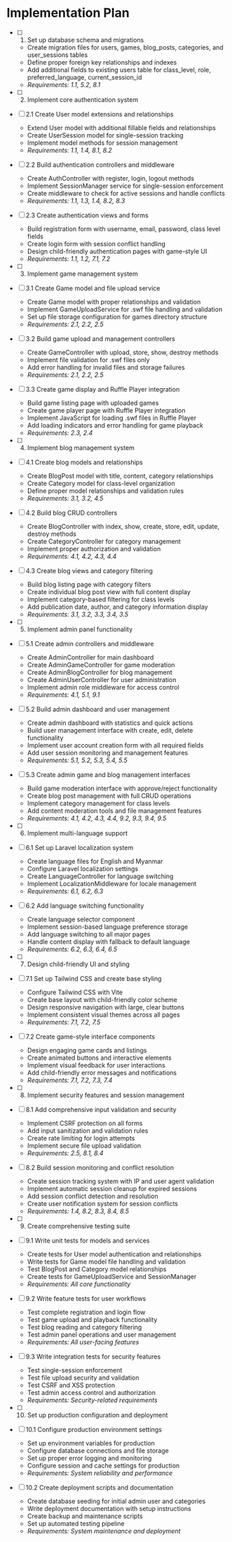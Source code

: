 # Implementation Plan

- [ ] 1. Set up database schema and migrations
  - Create migration files for users, games, blog_posts, categories, and user_sessions tables
  - Define proper foreign key relationships and indexes
  - Add additional fields to existing users table for class_level, role, preferred_language, current_session_id
  - _Requirements: 1.1, 5.2, 8.1_

- [ ] 2. Implement core authentication system
- [ ] 2.1 Create User model extensions and relationships
  - Extend User model with additional fillable fields and relationships
  - Create UserSession model for single-session tracking
  - Implement model methods for session management
  - _Requirements: 1.1, 1.4, 8.1, 8.2_

- [ ] 2.2 Build authentication controllers and middleware
  - Create AuthController with register, login, logout methods
  - Implement SessionManager service for single-session enforcement
  - Create middleware to check for active sessions and handle conflicts
  - _Requirements: 1.1, 1.3, 1.4, 8.2, 8.3_

- [ ] 2.3 Create authentication views and forms
  - Build registration form with username, email, password, class level fields
  - Create login form with session conflict handling
  - Design child-friendly authentication pages with game-style UI
  - _Requirements: 1.1, 1.2, 7.1, 7.2_

- [ ] 3. Implement game management system
- [ ] 3.1 Create Game model and file upload service
  - Create Game model with proper relationships and validation
  - Implement GameUploadService for .swf file handling and validation
  - Set up file storage configuration for games directory structure
  - _Requirements: 2.1, 2.2, 2.5_

- [ ] 3.2 Build game upload and management controllers
  - Create GameController with upload, store, show, destroy methods
  - Implement file validation for .swf files only
  - Add error handling for invalid files and storage failures
  - _Requirements: 2.1, 2.2, 2.5_

- [ ] 3.3 Create game display and Ruffle Player integration
  - Build game listing page with uploaded games
  - Create game player page with Ruffle Player integration
  - Implement JavaScript for loading .swf files in Ruffle Player
  - Add loading indicators and error handling for game playback
  - _Requirements: 2.3, 2.4_

- [ ] 4. Implement blog management system
- [ ] 4.1 Create blog models and relationships
  - Create BlogPost model with title, content, category relationships
  - Create Category model for class-level organization
  - Define proper model relationships and validation rules
  - _Requirements: 3.1, 3.2, 4.5_

- [ ] 4.2 Build blog CRUD controllers
  - Create BlogController with index, show, create, store, edit, update, destroy methods
  - Create CategoryController for category management
  - Implement proper authorization and validation
  - _Requirements: 4.1, 4.2, 4.3, 4.4_

- [ ] 4.3 Create blog views and category filtering
  - Build blog listing page with category filters
  - Create individual blog post view with full content display
  - Implement category-based filtering for class levels
  - Add publication date, author, and category information display
  - _Requirements: 3.1, 3.2, 3.3, 3.4, 3.5_

- [ ] 5. Implement admin panel functionality
- [ ] 5.1 Create admin controllers and middleware
  - Create AdminController for main dashboard
  - Create AdminGameController for game moderation
  - Create AdminBlogController for blog management
  - Create AdminUserController for user administration
  - Implement admin role middleware for access control
  - _Requirements: 4.1, 5.1, 9.1_

- [ ] 5.2 Build admin dashboard and user management
  - Create admin dashboard with statistics and quick actions
  - Build user management interface with create, edit, delete functionality
  - Implement user account creation form with all required fields
  - Add user session monitoring and management features
  - _Requirements: 5.1, 5.2, 5.3, 5.4, 5.5_

- [ ] 5.3 Create admin game and blog management interfaces
  - Build game moderation interface with approve/reject functionality
  - Create blog post management with full CRUD operations
  - Implement category management for class levels
  - Add content moderation tools and file management features
  - _Requirements: 4.1, 4.2, 4.3, 4.4, 9.2, 9.3, 9.4, 9.5_

- [ ] 6. Implement multi-language support
- [ ] 6.1 Set up Laravel localization system
  - Create language files for English and Myanmar
  - Configure Laravel localization settings
  - Create LanguageController for language switching
  - Implement LocalizationMiddleware for locale management
  - _Requirements: 6.1, 6.2, 6.3_

- [ ] 6.2 Add language switching functionality
  - Create language selector component
  - Implement session-based language preference storage
  - Add language switching to all major pages
  - Handle content display with fallback to default language
  - _Requirements: 6.2, 6.3, 6.4, 6.5_

- [ ] 7. Design child-friendly UI and styling
- [ ] 7.1 Set up Tailwind CSS and create base styling
  - Configure Tailwind CSS with Vite
  - Create base layout with child-friendly color scheme
  - Design responsive navigation with large, clear buttons
  - Implement consistent visual themes across all pages
  - _Requirements: 7.1, 7.2, 7.5_

- [ ] 7.2 Create game-style interface components
  - Design engaging game cards and listings
  - Create animated buttons and interactive elements
  - Implement visual feedback for user interactions
  - Add child-friendly error messages and notifications
  - _Requirements: 7.1, 7.2, 7.3, 7.4_

- [ ] 8. Implement security features and session management
- [ ] 8.1 Add comprehensive input validation and security
  - Implement CSRF protection on all forms
  - Add input sanitization and validation rules
  - Create rate limiting for login attempts
  - Implement secure file upload validation
  - _Requirements: 2.5, 8.1, 8.4_

- [ ] 8.2 Build session monitoring and conflict resolution
  - Create session tracking system with IP and user agent validation
  - Implement automatic session cleanup for expired sessions
  - Add session conflict detection and resolution
  - Create user notification system for session conflicts
  - _Requirements: 1.4, 8.2, 8.3, 8.4, 8.5_

- [ ] 9. Create comprehensive testing suite
- [ ] 9.1 Write unit tests for models and services
  - Create tests for User model authentication and relationships
  - Write tests for Game model file handling and validation
  - Test BlogPost and Category model relationships
  - Create tests for GameUploadService and SessionManager
  - _Requirements: All core functionality_

- [ ] 9.2 Write feature tests for user workflows
  - Test complete registration and login flow
  - Test game upload and playback functionality
  - Test blog reading and category filtering
  - Test admin panel operations and user management
  - _Requirements: All user-facing features_

- [ ] 9.3 Write integration tests for security features
  - Test single-session enforcement
  - Test file upload security and validation
  - Test CSRF and XSS protection
  - Test admin access control and authorization
  - _Requirements: Security-related requirements_

- [ ] 10. Set up production configuration and deployment
- [ ] 10.1 Configure production environment settings
  - Set up environment variables for production
  - Configure database connections and file storage
  - Set up proper error logging and monitoring
  - Configure session and cache settings for production
  - _Requirements: System reliability and performance_

- [ ] 10.2 Create deployment scripts and documentation
  - Create database seeding for initial admin user and categories
  - Write deployment documentation with setup instructions
  - Create backup and maintenance scripts
  - Set up automated testing pipeline
  - _Requirements: System maintenance and deployment_